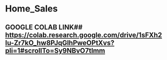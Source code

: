 # Home_Sales


## GOOGLE COLAB LINK## https://colab.research.google.com/drive/1sFXh2Iu-Zr7kO_hw8PJqGlhPweOPtXvs?pli=1#scrollTo=Sy9NBvO7tlmm
